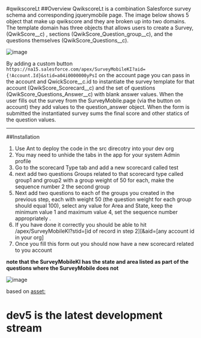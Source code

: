 #qwikscoreLt
##Overview
QwikscoreLt is a combination Salesforce survey schema and corresponding jquerymobile page.   The image below shows 5 object that make up qwikscore and they are broken up into two domains.   The template domain has three objects that  allows users to create a Survey,  (QwikScore__c) , sections (QwikScore_Question_group__c), and the questions themselves (QwikScore_Questions__c).  

     
![image](https://s3.amazonaws.com/bowermanpublic/qwikscoreLt700.png)


By adding a custom button `https://na15.salesforce.com/apex/SurveyMobileKI?aid={!Account.Id}&stid=a04i0000000yPsI` on the account page you can pass in the account and QwickScore__c.id to instantiate the survey template for that account (QwikScore_Scorecard__c) and the set of questions (QwikScore_Questions_Answer__c) with blank answer values.    When the user fills out the survey from the SurveyMobile.page (via the button on account) they add values to the question_answer object.   When the form is submitted the instantiated survey  sums the final score and other statics of the question values.

---

##Installation
1. Use Ant to deploy the code in the src direcotry into your dev org
2. You may need to unhide the tabs in the app for your system Admin profile
3.  Go to the scorecard Type tab and add a new scorecard called test
4. next add two questions Groups related to that scorecard type called group1 and group2 with a group weight of 50 for each, make the sequence number 2 the second group
5. Next add two questions to each of the groups you created in the previous step, each with weight 50 (the question weight for each group should equal 100), select any value for Area and State, keep the minimum value 1 and maximum value 4, set the sequence number appropriately . 
6.  If you have done it correctly you should be able to hit 
      /apex/SurveyMobileKI?stid=[id of record in step 2][&aid=[any account id in your org]
7.  Once you fill this form out you should now have a new scorecard related to you account

__note that the SurveyMobileKI has the state and area listed as part of the questions where the SurveyMobile does not__

![image](https://s3.amazonaws.com/bowermanpublic/qwikscoreLt700.png)





based on [asset:](https://appirio.my.salesforce.com/apex/CMC_AssetView?id=a3E50000000CaZyEAK&sfdc.override=1 "Asset")

# dev5 is the latest development stream

